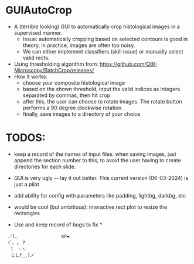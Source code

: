 # GUIAutoCrop
* A (terrible looking) GUI to automatically crop histological images in a supervised manner.
  * Issue: automatically cropping based on selected contours is good in theory, in practice, images are often too noisy.
  * We can either implement classifiers (skill issue) or manually select valid rects.
* Using thresholding algorithm from: https://github.com/QBI-Microscopy/BatchCrop/releases/
* How it works:
  * choose your composite histological image 
  * based on the shown threshold, input the valid indices as integers separated by commas, then hit crop
  * after this, the user can choose to rotate images. The rotate button performs a 90 degree clockwise rotation.
  * finally, save images to a directory of your choice

# TODOS:
* keep a record of the names of input files. when saving images, just append the section number to this, to avoid the user having to create directories for each slide.
* GUI is very ugly -- lay it out better. This current version (06-03-2024) is just a pilot
* add ability for config with parameters like padding, lightbg, darkbg, etc
* would be cool (but ambitious): interactive rect plot to resize the rectangles

* Use and keep record of bugs to fix
  * 


```
 ／l、                KP❤️
（ﾟ､ ｡ ７
  l  ~ヽ
  じしf_,)ノ
```
